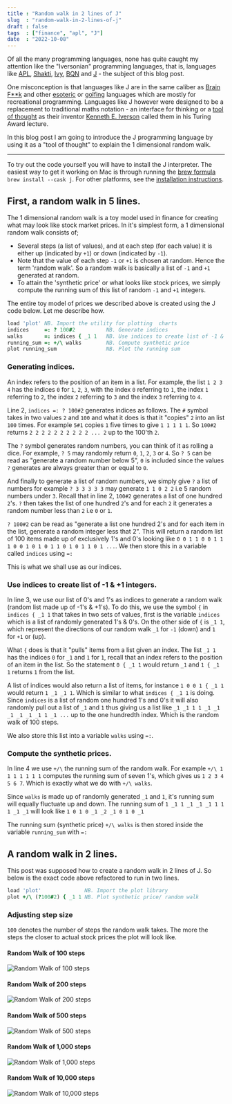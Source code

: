 ```yaml
---
title : "Random walk in 2 lines of J"
slug  : "random-walk-in-2-lines-of-j"
draft : false
tags  : ["finance", "apl", "J"]
date  : "2022-10-08"
---
```


Of all the many programming languages, none has quite caught my attention like the "Iversonian"
programming languages, that is, languages like [APL](https://tryapl.org/), [Shakti](https://estradajke.github.io/k9-simples/k9/index.html), [Ivy](https://pkg.go.dev/robpike.io/ivy), [BQN](https://mlochbaum.github.io/BQN/) and [J](http://www.jsoftware.com/) - the subject of this blog post.

One misconception is that languages like J are in the same caliber  as [Brain F**k](https://en.wikipedia.org/wiki/Brainfuck) and other [esoteric](https://esolangs.org/wiki/Main_Page) or [golfing](https://github.com/topics/golfing-language) languages which are mostly for recreational programming.
Languages like J however were designed to be a replacement to traditional maths notation - an interface for thinking or a [tool of thought](https://www.jsoftware.com/papers/tot.htm) as their inventor [Kenneth E. Iverson](https://en.wikipedia.org/wiki/Kenneth_E._Iverson) called them in his Turing Award lecture.

In this blog post I am going to introduce the J programming language by using it as a "tool of thought" to explain the 1 dimensional random walk.

***

To try out the code yourself you will have to install the J interpreter. The easiest way to get it working on Mac is through running the [brew formula](https://formulae.brew.sh/cask/j) `brew install --cask j`. For other platforms,
see the [installation instructions](https://code.jsoftware.com/wiki/System/Installation/J903/Zips).

## First, a random walk in 5 lines.

The 1 dimensional random walk is a toy model used in finance for creating what may look like stock market prices.
In it's simplest form, a 1 dimensional random walk consists of;
- Several steps (a list of values), and at each step (for each value) it is either up (indicated by `+1`) or down (indicated by `-1`).
- Note that the value of each step `-1` or `+1` is chosen at random. Hence the term 'random walk'. So a random walk is basically a list of `-1` and `+1` generated at random.
- To attain the 'synthetic price' or what looks like stock prices, we simply compute the running sum of this list of random `-1`  and  `+1` integers.

The entire toy model of prices we described above is created using the J code below. Let me describe how.

```j
load 'plot' NB. Import the utility for plotting  charts
indices     =: ? 100#2          NB. Generate indices
walks       =: indices { _1 1   NB. Use indices to create list of -1 & +1 integers
running_sum =: +/\ walks        NB. Compute synthetic price
plot running_sum                NB. Plot the running sum
```

### Generating indices.
An index refers to the position of an item in a list. For example, the list `1 2 3 4` has the indices `0` for `1`, `2`, `3`, with the index `0` referring to `1`, the index `1` referring to `2`, the index `2` referring to `3` and the index `3` referring to `4`.

Line 2, `indices =: ? 100#2` generates indices as follows.
The `#` symbol takes in two values `2` and `100` and what it does is that it "copies" `2` into an list `100` times. For example  `5#1` copies `1` five times to give `1 1 1 1 1`. So `100#2` returns `2 2 2 2 2 2 2 2 2 2 ... 2` up to the 100'th `2`.

The `?` symbol generates random numbers, you can think of it as rolling a dice. For example, `? 5` may randomly return `0`, `1`, `2`, `3` or `4`. So `? 5` can be read as "generate a random number below 5", `0` is included since the values `?` generates are always greater than or equal to `0`.

And finally to generate a list of random numbers, we simply give `?` a list of numbers for example `? 3 3 3 3 3` may generate `1 1 0 2 2` i.e 5 random numbers under `3`.
Recall that in line 2, `100#2` generates a list of one hundred `2`'s. `?` then takes the list of one hundred `2`'s and for each `2` it generates a random number less than `2` i.e `0` or `1`.

`? 100#2` can be read as "generate a list one hundred 2's and for each item in the list, generate a random integer less that 2". This will return a random list of 100 items made up of exclusively 1's and 0's looking like `0 0 1 1 0 0 1 1 1 0 0 1 0 1 0 1 1 0 1 0 1 1 0 1 ...`. We then store this in a variable called `indices` using `=:`

This is what we shall use as our indices.

### Use indices to create list of -1 & +1 integers.
In line 3, we use our list of 0's and 1's as indices to generate a random walk (random list made up of -1's & +1's).
To do this, we use the symbol `{` in `indices { _1 1` that takes in two sets of values, first is the variable `indices` which is a list of randomly generated 1's & 0's. On the other side of `{` is `_1 1`, which represent the directions of our random walk `_1` for `-1` (down) and `1` for `+1` or (up).

What `{` does is that it "pulls" items from a list given an index.
The list `_1 1` has the indices `0` for `_1` and `1` for `1`, recall that an index refers to the position of an item in the list. So the statement  `0 { _1 1` would return `_1` and `1 { _1 1` returns `1` from the list.

A list of indices would also return a list of items, for instance  `1 0 0 1 { _1 1` would return `1 _1 _1 1`. Which is similar to what `indices { _1 1` is doing. Since `indices` is a list of random one hundred 1's and 0's it will also randomly pull out a list of `_1` and `1` thus giving us a list like `_1 _1 1 1 _1 _1 _1 _1 _1 _1 1 _1 ...` up to the one hundredth index. Which is the random walk of 100 steps.

We also store this list into a variable `walks` using `=:`.

### Compute the synthetic prices.
In line 4 we use `+/\` the running sum of the random walk.  For example `+/\ 1 1 1 1 1 1 1` computes the running sum of seven 1's, which gives us `1 2 3 4 5 6 7`. Which is exactly what we do with `+/\ walks`.

Since `walks` is made up of randomly generated `_1` and `1`, it's running sum will equally fluctuate up and down. The running sum of `1 _1 1 _1 _1 _1 1 1 1 _1 _1` will look like `1 0 1 0 _1 _2 _1 0 1 0 _1`

The running sum (synthetic price) `+/\ walks` is then stored inside the variable  `running_sum` with `=:`

## A random walk in 2 lines.

This post was supposed how to create a random walk in 2 lines of J. So below is the exact code above refactored to run in two lines.

```j
load 'plot'              NB. Import the plot library
plot +/\ (?100#2) { _1 1 NB. Plot synthetic price/ random walk
```

### Adjusting step size

`100` denotes the number of steps the random walk takes. The more the steps the closer to actual stock prices the plot will look like.

#### Random Walk of 100 steps
![Random Walk of 100 steps](/files/8-random-walk-in-2-lines-of-j/random-walks/100.png)

#### Random Walk of 200 steps
![Random Walk of 200 steps](/files/8-random-walk-in-2-lines-of-j/random-walks/200.png)

#### Random Walk of 500 steps
![Random Walk of 500 steps](/files/8-random-walk-in-2-lines-of-j/random-walks/500.png)

#### Random Walk of 1,000 steps
![Random Walk of 1,000 steps](/files/8-random-walk-in-2-lines-of-j/random-walks/1000.png)

#### Random Walk of 10,000 steps
![Random Walk of 10,000 steps](/files/8-random-walk-in-2-lines-of-j/random-walks/10000.png)
